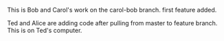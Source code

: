 This is Bob and Carol's work on the carol-bob branch. first feature added.

Ted and Alice are adding code after pulling from master to feature branch. This is on Ted's computer. 